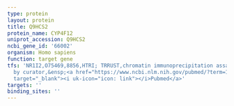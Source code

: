 ```yaml
---
type: protein
layout: protein
title: Q9HCS2
protein_name: CYP4F12
uniprot_accession: Q9HCS2
ncbi_gene_id: '66002'
organism: Homo sapiens
function: target gene
tfs: 'NR1I2,O75469,8856,HTRI; TRRUST,chromatin immunoprecipitation assay; inferred
  by curator,&ensp;<a href="https://www.ncbi.nlm.nih.gov/pubmed/?term=19129222%5Buid%5D"
  target="_blank"><i uk-icon="icon: link"></i>Pubmed</a>'
targets: ''
binding_sites: ''
---
```


